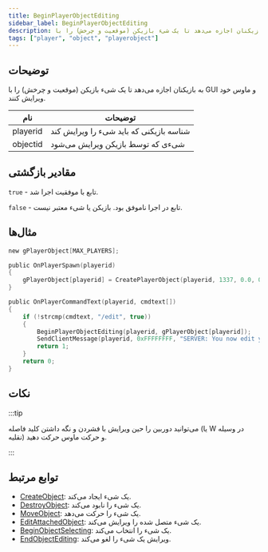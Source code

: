 ```yaml
---
title: BeginPlayerObjectEditing
sidebar_label: BeginPlayerObjectEditing
description: به بازیکنان اجازه می‌دهد تا یک شی‌ء بازیکن (موقعیت و چرخش) را با GUI و ماوس خود ویرایش کنند.
tags: ["player", "object", "playerobject"]
---
```


<VersionWarn version='omp v1.1.0.2612' />

## توضیحات

به بازیکنان اجازه می‌دهد تا یک شی‌ء بازیکن (موقعیت و چرخش) را با GUI و ماوس خود ویرایش کنند.

| نام      | توضیحات                                         |
| -------- | ------------------------------------------------ |
| playerid | شناسه بازیکنی که باید شی‌ء را ویرایش کند        |
| objectid | شی‌ءی که توسط بازیکن ویرایش می‌شود              |

## مقادیر بازگشتی

`true` - تابع با موفقیت اجرا شد.

`false` - تابع در اجرا ناموفق بود. بازیکن یا شی‌ء معتبر نیست.

## مثال‌ها

```c
new gPlayerObject[MAX_PLAYERS];

public OnPlayerSpawn(playerid)
{
    gPlayerObject[playerid] = CreatePlayerObject(playerid, 1337, 0.0, 0.0, 0.0, 0.0, 0.0, 0.0);
}

public OnPlayerCommandText(playerid, cmdtext[])
{
    if (!strcmp(cmdtext, "/edit", true))
    {
        BeginPlayerObjectEditing(playerid, gPlayerObject[playerid]);
        SendClientMessage(playerid, 0xFFFFFFFF, "SERVER: You now edit your object!");
        return 1;
    }
    return 0;
}
```

## نکات

:::tip

می‌توانید دوربین را حین ویرایش با فشردن و نگه داشتن کلید فاصله (یا W در وسیله نقلیه) و حرکت ماوس حرکت دهید.

:::

## توابع مرتبط

- [CreateObject](CreateObject): یک شی‌ء ایجاد می‌کند.
- [DestroyObject](DestroyObject): یک شی‌ء را نابود می‌کند.
- [MoveObject](MoveObject): یک شی‌ء را حرکت می‌دهد.
- [EditAttachedObject](EditAttachedObject): یک شی‌ء متصل شده را ویرایش می‌کند.
- [BeginObjectSelecting](BeginObjectSelecting): یک شی‌ء را انتخاب می‌کند.
- [EndObjectEditing](EndObjectEditing): ویرایش یک شی‌ء را لغو می‌کند.
